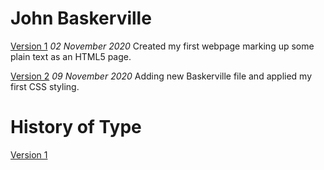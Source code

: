John Baskerville
================
[Version 1](https://jessdonnan.github.io/john_baskerville/baskerville-one.html)
*02 November 2020*
Created my first webpage marking up some plain text as an HTML5 page.

[Version 2](https://jessdonnan.github.io/john_baskerville/baskerville-two.html)
*09 November 2020*
Adding new Baskerville file and applied my first CSS styling.

History of Type
================
[Version 1](https://jessdonnan.github.io/john_baskerville/history-one.html)